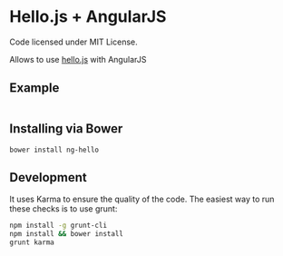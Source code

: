 Hello.js + AngularJS
=================

Code licensed under MIT License.

Allows to use [hello.js](http://adodson.com/hello.js/) with AngularJS 

## Example

```
```

## Installing via Bower
```
bower install ng-hello
```

## Development
It uses Karma to ensure the quality of the code. The easiest way to run these checks is to use grunt:

```sh
npm install -g grunt-cli
npm install && bower install
grunt karma
```